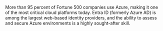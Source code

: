 
 More than 95 percent of Fortune 500 companies use Azure, making it one of the most critical cloud platforms today. Entra ID (formerly Azure AD) is among the largest web-based identity providers, and the ability to assess and secure Azure environments is a highly sought-after skill. 